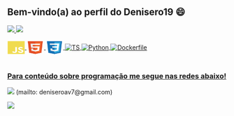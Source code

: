 ## Bem-vindo(a) ao perfil do Denisero19 😄

<div>
  <a href="https://github.com/denisero19">
  <img height="180em" src="https://github-readme-stats.vercel.app/api?username=denisero19&show_icons=true&theme=cobalt&include_all_commits=true&count_private=true"/>
  <img height="180em" src="https://github-readme-stats.vercel.app/api/top-langs/?username=denisero19&layout=compact&langs_count=6&theme=cobalt"/>
</div>
<div style="display: inline_block"><br>
  <img align="center" alt="Js" height="30" width="40" src="https://raw.githubusercontent.com/devicons/devicon/master/icons/javascript/javascript-plain.svg">
  <img align="center" alt="HTML" height="30" width="40" src="https://raw.githubusercontent.com/devicons/devicon/master/icons/html5/html5-original.svg">
  <img align="center" alt="CSS" height="30" width="40" src="https://raw.githubusercontent.com/devicons/devicon/master/icons/css3/css3-original.svg">
  <img align="center" alt="TS" height="30" width="40"
src="https://cdn.jsdelivr.net/gh/devicons/devicon@latest/icons/typescript/typescript-original.svg">
  <img align="center" alt="Python" height="30" width="40"
src="https://cdn.jsdelivr.net/gh/devicons/devicon@latest/icons/python/python-original.svg">          
  <img align="center" alt="Dockerfile" height="30" width="40"       
src="https://cdn.jsdelivr.net/gh/devicons/devicon@latest/icons/docker/docker-original.svg">
</div>
 
 <br>
 
  ### Para conteúdo sobre programação me segue nas redes abaixo!
 
<div> 
   <a href = "mailto:deniseroav7@gmail.com"><img src="https://img.shields.io/badge/-Gmail-%23333?style=for-the-badge&logo=gmail&logoColor=white" target="_blank"></a>
   (mailto: deniseroav7@gmail.com)
                                             
   <a href="https://www.linkedin.com/in/deniserodrigues7/" target="_blank"><img src="https://img.shields.io/badge/-LinkedIn-%230077B5?style=for-the-badge&logo=linkedin&logoColor=white" target="_blank"></a> 
</div>
